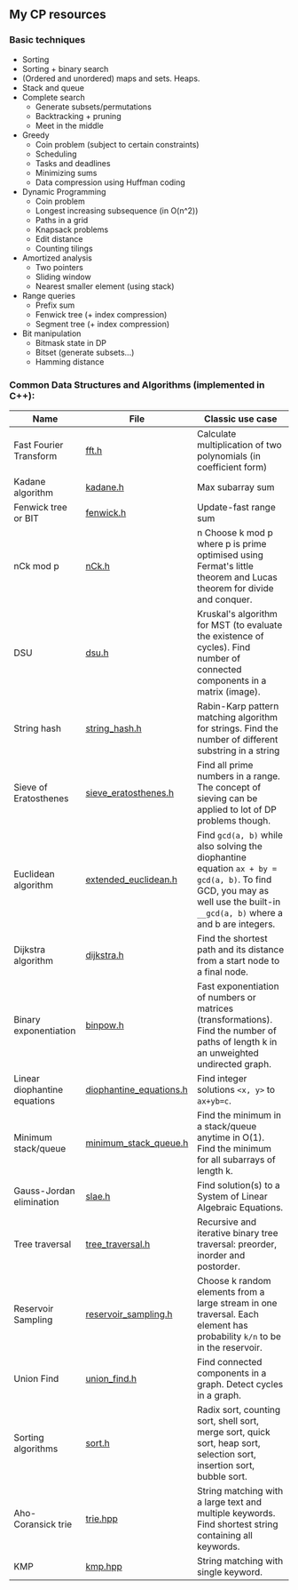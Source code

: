 ## My CP resources
### Basic techniques

- Sorting 
- Sorting + binary search 
- (Ordered and unordered) maps and sets. Heaps.
- Stack and queue
- Complete search 
    - Generate subsets/permutations
    - Backtracking + pruning 
    - Meet in the middle 
- Greedy 
    - Coin problem (subject to certain constraints)
    - Scheduling
    - Tasks and deadlines
    - Minimizing sums
    - Data compression using Huffman coding 
- Dynamic Programming
    - Coin problem
    - Longest increasing subsequence (in O(n^2))
    - Paths in a grid
    - Knapsack problems
    - Edit distance 
    - Counting tilings 
- Amortized analysis
    - Two pointers
    - Sliding window
    - Nearest smaller element (using stack)
- Range queries
    - Prefix sum
    - Fenwick tree (+ index compression)
    - Segment tree (+ index compression)
- Bit manipulation
    - Bitmask state in DP 
    - Bitset (generate subsets...)
    - Hamming distance

### Common Data Structures and Algorithms (implemented in C++):

| Name | File | Classic use case |
| -- | -- | -- |
| Fast Fourier Transform | [fft.h](common_algos/fft.h) | Calculate multiplication of two polynomials (in coefficient form) | 
| Kadane algorithm | [kadane.h](common_algos/kadane.h) | Max subarray sum |
| Fenwick tree or BIT | [fenwick.h](common_algos/fenwick.h) | Update-fast range sum |
| nCk mod p | [nCk.h](common_algos/nCk.h) | n Choose k mod p where p is prime optimised using Fermat's little theorem and Lucas theorem for divide and conquer. |
| DSU | [dsu.h](common_algos/dsu.h) | Kruskal's algorithm for MST (to evaluate the existence of cycles). Find number of connected components in a matrix (image). |
| String hash | [string_hash.h](common_algos/string_hash.h) | Rabin-Karp pattern matching algorithm for strings. Find the number of different substring in a string |
| Sieve of Eratosthenes | [sieve_eratosthenes.h](common_algos/sieve_eratosthenes.h) | Find all prime numbers in a range. The concept of sieving can be applied to lot of DP problems though. | 
| Euclidean algorithm | [extended_euclidean.h](common_algos/extended_euclidean.h) | Find `gcd(a, b)` while also solving the diophantine equation `ax + by = gcd(a, b)`. To find GCD, you may as well use the built-in `__gcd(a, b)` where a and b are integers. |
| Dijkstra algorithm | [dijkstra.h](common_algos/dijkstra.h) | Find the shortest path and its distance from a start node to a final node. | 
| Binary exponentiation | [binpow.h](common_algos/binpow.h) | Fast exponentiation of numbers or matrices (transformations). Find the number of paths of length k in an unweighted undirected graph. |
| Linear diophantine equations | [diophantine_equations.h](common_algos/diophantine_equations.h) | Find integer solutions `<x, y>` to `ax+yb=c`. |
| Minimum stack/queue | [minimum_stack_queue.h](common_algos/minimum_stack_queue.h) | Find the minimum in a stack/queue anytime in O(1). Find the minimum for all subarrays of length k. | 
| Gauss-Jordan elimination | [slae.h](common_algos/slae.h) | Find solution(s) to a System of Linear Algebraic Equations. |
| Tree traversal | [tree_traversal.h](common_algos/tree_traversal.h) | Recursive and iterative binary tree traversal: preorder, inorder and postorder. | 
| Reservoir Sampling | [reservoir_sampling.h](common_algos/reservoir_sampling.h) | Choose k random elements from a large stream in one traversal. Each element has probability `k/n` to be in the reservoir. |
| Union Find | [union_find.h](common_algos/union_find.h) | Find connected components in a graph. Detect cycles in a graph. |
| Sorting algorithms | [sort.h](common_algos/sort.h) | Radix sort, counting sort, shell sort, merge sort, quick sort, heap sort, selection sort, insertion sort, bubble sort. | 
| Aho-Coransick trie | [trie.hpp](common_algos/trie.hpp) | String matching with a large text and multiple keywords. Find shortest string containing all keywords. |
| KMP | [kmp.hpp](common_alhos/kmp.hpp) | String matching with single keyword. | 

<!-- Bit optimizations -->
<!-- Maybe a gh page -->
<!-- Find the top k elements in unsorted array, all methods and complexities: https://www.geeksforgeeks.org/k-largestor-smallest-elements-in-an-array/ -->



